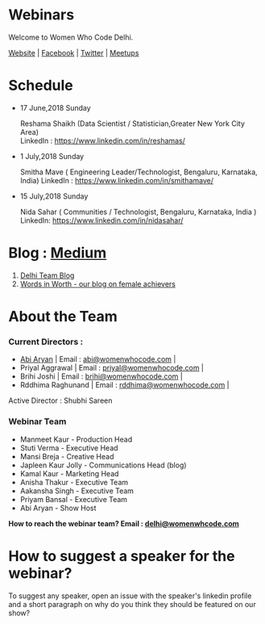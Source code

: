 # Webinars

Welcome to Women Who Code Delhi. 

[Website](https://www.womenwhocode.com/delhi) | [Facebook](https://www.facebook.com/womenwhocodedelhi/) | [Twitter](https://twitter.com/wwcode_delhi) | [Meetups](https://www.meetup.com/Women-Who-Code-Delhi/)
# Schedule

* 17 June,2018 Sunday

  Reshama Shaikh (Data Scientist / Statistician,Greater New York City Area)  
  LinkedIn : https://www.linkedin.com/in/reshamas/ 

* 1 July,2018 Sunday

  Smitha Mave ( Engineering Leader/Technologist, Bengaluru, Karnataka, India)
  LinkedIn : https://www.linkedin.com/in/smithamave/
  
 * 15 July,2018 Sunday
   
   Nida Sahar ( Communities / Technologist, Bengaluru, Karnataka, India )
   LinkedIn: https://www.linkedin.com/in/nidasahar/

# Blog : [Medium](https://medium.com/@WWCode_Delhi)
1. [Delhi Team Blog](https://medium.com/women-who-code-delhi)
2. [Words in Worth - our blog on female achievers](https://medium.com/wordsinworth-interview-series)

# About the Team

### Current Directors :
* [Abi Aryan](https://www.facebook.com/officialabiaryan/)            |          Email : abi@womenwhocode.com      |
* Priyal Aggrawal                                                    |          Email : priyal@womenwhocode.com   |
* Brihi Joshi                                                        |          Email : brihi@womenwhocode.com    |
* Rddhima Raghunand                                                  |          Email : rddhima@womenwhocode.com  |

Active Director : Shubhi Sareen 

### Webinar Team 
* Manmeet Kaur - Production Head
* Stuti Verma - Executive Head
* Mansi Breja - Creative Head
* Japleen Kaur Jolly - Communications Head (blog)
* Kamal Kaur - Marketing Head 
* Anisha Thakur - Executive Team
* Aakansha Singh - Executive Team
* Priyam Bansal - Executive Team
* Abi Aryan - Show Host

**How to reach the webinar team? Email : delhi@womenwhcode.com**

# How to suggest a speaker for the webinar?
To suggest any speaker, open an issue with the speaker's linkedin profile and a short paragraph on why do you think they should be featured on our show?

